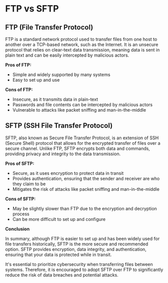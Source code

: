 # FTP vs SFTP

## FTP (File Transfer Protocol)

FTP is a standard network protocol used to transfer files from one host to another over a TCP-based network, such as the Internet. It is an unsecure protocol that relies on clear-text data transmission, meaning data is sent in plain text and can be easily intercepted by malicious actors.

**Pros of FTP:**
- Simple and widely supported by many systems
- Easy to set up and use

**Cons of FTP:**
- Insecure, as it transmits data in plain-text
- Passwords and file contents can be intercepted by malicious actors
- Vulnerable to attacks like packet sniffing and man-in-the-middle

## SFTP (SSH File Transfer Protocol)

SFTP, also known as Secure File Transfer Protocol, is an extension of SSH (Secure Shell) protocol that allows for the encrypted transfer of files over a secure channel. Unlike FTP, SFTP encrypts both data and commands, providing privacy and integrity to the data transmission.

**Pros of SFTP:**
- Secure, as it uses encryption to protect data in transit
- Provides authentication, ensuring that the sender and receiver are who they claim to be
- Mitigates the risk of attacks like packet sniffing and man-in-the-middle

**Cons of SFTP:**
- May be slightly slower than FTP due to the encryption and decryption process
- Can be more difficult to set up and configure

**Conclusion**

In summary, although FTP is easier to set up and has been widely used for file transfers historically, SFTP is the more secure and recommended option. SFTP provides encryption, data integrity, and authentication, ensuring that your data is protected while in transit.

It's essential to prioritize cybersecurity when transferring files between systems. Therefore, it is encouraged to adopt SFTP over FTP to significantly reduce the risk of data breaches and potential attacks.